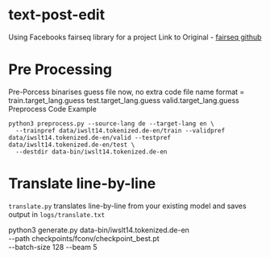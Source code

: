 # text-post-edit
Using Facebooks fairseq library for a project
Link to Original -  [fairseq github](https://github.com/pytorch/fairseq/)

# Pre Processing

Pre-Porcess binarises guess file now, no extra code 
file name format = train.target_lang.guess test.target_lang.guess valid.target_lang.guess
Preprocess Code Example
```
python3 preprocess.py --source-lang de --target-lang en \
  --trainpref data/iwslt14.tokenized.de-en/train --validpref data/iwslt14.tokenized.de-en/valid --testpref data/iwslt14.tokenized.de-en/test \
  --destdir data-bin/iwslt14.tokenized.de-en
```

# Translate line-by-line
```translate.py``` translates line-by-line from your existing model and saves output in ```logs/translate.txt```

python3 generate.py data-bin/iwslt14.tokenized.de-en \
  --path checkpoints/fconv/checkpoint_best.pt \
  --batch-size 128 --beam 5